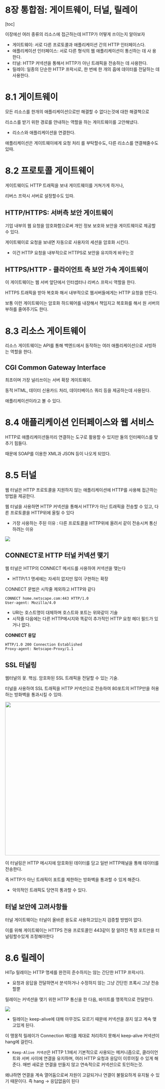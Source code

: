 # 8장 통합점: 게이트웨이, 터널, 릴레이

[toc]

이장에선 여러 종류의 리소스에 접근하는데 HTTP가 어떻게 쓰이는지 알아보자 

- ﻿﻿게이트웨이: 서로 다른 프로토콜과 애플리케이션 간의 HTTP 인터페이스다.
- ﻿﻿애플리케이션 인터페이스: 서로 다른 형식의 웹 애플리케이션이 통신하는 데 사
   용한다.
- ﻿﻿터널: HTTP 커넥션을 통해서 HTTP가 아닌 트래픽을 전송하는 데 사용한다.
- ﻿﻿릴레이: 일종의 단순한 HTTP 프락시로, 한 번에 한 개의 흡에 데이터를 전달하는 데 사용한다.

# 8.1 게이트웨이

모든 리소스를 한개의 애플리케이션으로만 해결할 수 없다는것에 대한 해결책으로

리소스를 받기 위한 경로를 안내하는 역할을 하는 게이트웨이를 고안해냈다.

* 리소스와 애플리케이션을 연결한다. 

애플리케이션은 게이트웨이에게 요청 처리 를 부탁할수도, 다른 리소스를 연결해줄수도 있따.

# 8.2 프로토콜 게이트웨이

게이트웨이도 HTTP 트래픽을 보내 게이트웨이를 거쳐가게 하거나,

리버스 프락시 서버로 설정할수도 있따. 



## HTTP/HTTPS: 서버측 보안 게이트웨이

기업 내부의 웹 요청을 암호화함으로써 개인 정보 보호와 보안을 게이트웨이로 제공할 수 있다.

게이트웨이로 요청을 보내면 자동으로 사용자의 세션을 암호화 시킨다. 

* 이건 HTTP 요청을 내부적으로 HTTPS로 보안을 유지하게 바꾸는것

## HTTPS/HTTP - 클라이언트 측 보안 가속 게이트웨이

이 게이트웨이는 웹 서버 앞단에서 인터셉터나 리버스 프락시 역할을 한다.

HTTPS 트래픽을 받아 복호화 해서 내부적으로 웹서버들에게는 HTTP 요청을 만든다. 

보통 이런 게이트웨이는 암호화 하드웨어를 내장해서 책임지고 복호화를 해서 원 서버의 부하를 줄여주기도 한다. 

# 8.3 리소스 게이트웨이

리소스 게이트웨이는 API를 통해 백엔드에서 동작하는 여러 애플리케이션으로 서빙하는 역할을 한다.

## CGI Common Gateway Interface

최초이며 가장 널리쓰이는 서버 확장 게이트웨이.

동적 HTML, 데이터 신용카드 처리, 데이터베이스 쿼리 등을 제공하는데 사용된다. 

애플리케이션이라고 볼 수 있다. 

# 8.4 애플리케이션 인터페이스와 웹 서비스

HTTP로 애플리케이션들끼리 연결하는 도구로 활용할 수 있지만 둘의 인터페이스를 맞추기 힘들다. 

때문에 SOAP를 이용한 XML과 JSON 등이 나오게 되었다.  

# 8.5 터널

웹 터널은 HTTP 프로토콜을 지원하지 않는 애플리케이션에 HTTP를 사용해 접근하는 방법을 제공한다.

 웹 터널을 사용하면 HTTP 커넥션을 통해서 HTTP가 아닌 트래픽을 전송할 수 있고, 다른 프로토콜을 HTTP위에 올릴 수 있다

* 가장 사용하는 주된 이유 : 다른 프로토콜을 HTTP위에 올려서 같이 전송시켜 통신하려는 이유 

<img src="./images//image-20231123214047731.png">

## CONNECT로 HTTP 터널 커넥션 맺기

웹 터널은 HTTP의 CONNECT 메서드를 사용하여 커넥션을 맺는다

* HTTP/1.1 명세에는 자세히 없지만 많이 구현하는 확장

CONNECT 문법은 시작줄 제외하고 HTTP와 같다

```
CONNECT home.netscape.com:443 HTTP/1.0
User-agent: Mozilla/4.0
```

* URI는 호스트명이 대체하며 호스트와 포트는 위와같이 기술
* 시작줄 다음에는 다른 HTTP메시지와 똑같이 추가적인 HTTP 요청 헤더 필드가 있거나 없다.

**CONNECT 응답**

```
HTTP/1.0 200 Connection Established
Proxy-agent: Netscape-Proxy/1.1
```

## SSL 터널링

웹터널의 꽃. 핵심. 암호화된 SSL 트래픽을 전달할 수 있는 기술.

터널을 사용하여 SSL 트래픽을 HTTP 커넥션으로 전송하여 80포트의 HTTP만을 허용하는 방화벽을 통과시킬 수 있따.

<img src="./images//image-20231123214402557.png" width = 700 height =500>

이 터널링은 HTTP 메시지에 암호화된 데이터를 담고 일반 HTTP채널을 통해 데이터를 전송한다.

즉 HTTP가 아닌 트래픽이 포트를 제한하는 방화벽을 통과할 수 있게 해준다.

* 악의적인 트래픽도 당연히 통과할 수 있다.

## 터널 보안에 고려사항들

터널 게이트웨이는 터널이 올바른 용도로 사용하고있는지 검증할 방법이 없다.

이를 위해 게이트웨이는 HTTPS 전용 프로토콜인 443같이 잘 알려진 특정 포트만을 터널링할수있게 조정해야한다



# 8.6 릴레이

HITp 릴레이는 HTTP 명세를 완전히 준수하지는 않는 간단한 HTTP 프락시다. 

* 요청과 응답을 전달하면서 분석하거나 수정하지 않는 그냥 간단힌 프록시 그냥 전송할뿐 

릴레이는 커넥션을 맺기 위한 HTTP 통신을 한 다음, 바이트를 맹목적으로 전달한다.

<img src="./images//image-20231123215511453.png">

* 릴레이는 keep-alive에 대해 아무것도 모르기 때문에 커넥션을 끊지 않고 계속 맺고있게 된다. 

이 맹몽적 릴레이가 Connection 헤더를 제대로 처리하지 못해서 keep-alive 커넥션이 hang에 걸린다.

* `Keep-Alive 커넥션`은 HTTP 1.1에서 기본적으로 사용되는 메커니즘으로, 클라이언트와 서버 사이에 연결을 유지하며, 여러 HTTP 요청과 응답이 이루어질 수 있게 해준다. 매번 새로운 연결을 만들지 않고 연속적으로 커넥션으로 토인하는것.

왜냐하면 연결을 계속 열어둠으로써 자원이 고갈되거나 연결이 불필요하게 유지될 수 있기 때문이다. 즉 hang -> 응답없음이 된다 


